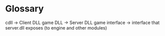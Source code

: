 # Glossary

cdll -> Client DLL
game DLL -> Server DLL
game interface -> interface that server.dll exposes (to engine and other modules)
